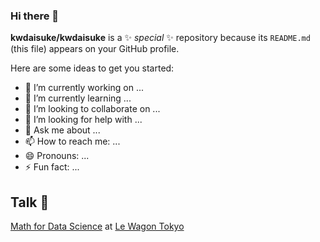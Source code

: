 ### Hi there 👋


**kwdaisuke/kwdaisuke** is a ✨ _special_ ✨ repository because its `README.md` (this file) appears on your GitHub profile.

Here are some ideas to get you started:

- 🔭 I’m currently working on ...
- 🌱 I’m currently learning ...
- 👯 I’m looking to collaborate on ...
- 🤔 I’m looking for help with ...
- 💬 Ask me about ...
- 📫 How to reach me: ...
- 😄 Pronouns: ...
- ⚡ Fun fact: ...

## Talk 🎤
[Math for Data Science](https://www.youtube.com/watch?v=DqoDpm_OjxQ&t=517s) at [Le Wagon Tokyo](https://www.lewagon.com/tokyo)

